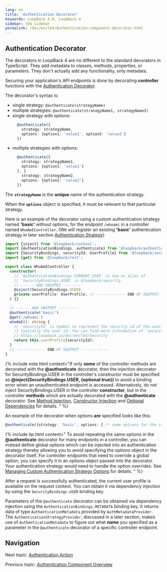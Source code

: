 ```yaml
---
lang: en
title: 'Authentication Decorator'
keywords: LoopBack 4.0, LoopBack 4
sidebar: lb4_sidebar
permalink: /doc/en/lb4/Authentication-component-decorator.html
---
```


## Authentication Decorator

The decorators in LoopBack 4 are no different to the standard decorators in
TypeScript. They add metadata to classes, methods, properties, or parameters.
They don't actually add any functionality, only metadata.

Securing your application's API endpoints is done by decorating **controller**
functions with the
[Authentication Decorator](decorators/Decorators_authenticate.md).

The decorator's syntax is:

- single strategy: `@authenticate(strategyName)`
- multiple strategies: `@authenticate(strategyName1, strategyName2)`
- single strategy with options:
  ```ts
    @authenticate({
      strategy: strategyName,
      options: {option1: 'value1', option2: 'value2'}
    })
  ```
- multiple strategies with options:
  ```ts
    @authenticate({
      strategy: strategyName1,
      options: {option1: 'value1'}
    }, {
      strategy: strategyName2,
      options: {option2: 'value2'}
    })
  ```

The **`strategyName`** is the **unique** name of the authentication strategy.

When the **`options`** object is specified, it must be relevant to that
particular strategy.

Here is an example of the decorator using a custom authentication strategy named
**'basic'** without options, for the endpoint `/whoami` in a controller named
`WhoAmIController`. (We will register an existing **'basic'** authentication
strategy in later section
[Authentication Strategy](Authentication-component-strategy.md))

```ts
import {inject} from '@loopback/context';
import {AuthenticationBindings, authenticate} from '@loopback/authentication';
import {SecurityBindings, securityId, UserProfile} from '@loopback/security';
import {get} from '@loopback/rest';

export class WhoAmIController {
  constructor(
    // `AuthenticationBindings.CURRENT_USER` is now an alias of
    // `SecurityBindings.USER` in @loopback/security
    // ------ ADD SNIPPET ---------
    @inject(SecurityBindings.USER)
    private userProfile: UserProfile, // ------------- END OF SNIPPET -------------
  ) {}

  // ------ ADD SNIPPET ---------
  @authenticate('basic')
  @get('/whoami')
  whoAmI(): string {
    // `securityId` is Symbol to represent the security id of the user,
    // typically the user id. You can find more information of `securityId` in
    // https://loopback.io/doc/en/lb4/Security
    return this.userProfile[securityId];
  }
  // ------------- END OF SNIPPET -------------
}
```

{% include note.html content="If only <b>some</b> of the controller methods are decorated with the <b>@authenticate</b> decorator, then the injection decorator for SecurityBindings.USER in the controller's constructor must be specified as <b>@inject(SecurityBindings.USER, {optional:true})</b> to avoid a binding error when an unauthenticated endpoint is accessed. Alternatively, do not inject SecurityBindings.USER in the controller <b>constructor</b>, but in the controller <b>methods</b> which are actually decorated with the <b>@authenticate</b> decorator. See [Method Injection](Dependency-injection.md#method-injection), [Constructor Injection](Dependency-injection.md#constructor-injection) and [Optional Dependencies](Dependency-injection.md#optional-dependencies) for details.
" %}

An example of the decorator when options **are** specified looks like this:

```ts
@authenticate({strategy: 'basic', options: { /* some options for the strategy */}})
```

{% include tip.html content="
To avoid repeating the same options in the <b>@authenticate</b> decorator for many endpoints in a controller, you can instead define global options which can be injected into an authentication strategy thereby allowing you to avoid specifying the options object in the decorator itself. For controller endpoints that need to override a global option, you can specify it in an options object passed into the decorator. Your authentication strategy would need to handle the option overrides. See [Managing Custom Authentication Strategy Options](Loopback-component-options.md) for details.
" %}

After a request is successfully authenticated, the current user profile is
available on the request context. You can obtain it via dependency injection by
using the `SecurityBindings.USER` binding key.

Parameters of the `@authenticate` decorator can be obtained via dependency
injection using the `AuthenticationBindings.METADATA` binding key. It returns
data of type `AuthenticationMetadata` provided by `AuthMetadataProvider`. The
`AuthenticationStrategyProvider`, discussed in a later section, makes use of
`AuthenticationMetadata` to figure out what **name** you specified as a
parameter in the `@authenticate` decorator of a specific controller endpoint.

## Navigation

Next topic: [Authentication Action](Authentication-component-action.md)

Previous topic:
[Authentication Component Overview](Loopback-component-authentication.md)
